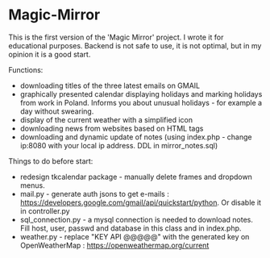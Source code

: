 # Magic-Mirror

This is the first version of the 'Magic Mirror' project. I wrote it for educational purposes. Backend is not safe to use, it is not optimal, but in my opinion it is a good start.

Functions: 
- downloading titles of the three latest emails on GMAIL
- graphically presented calendar displaying holidays and marking holidays from work in Poland. Informs you about unusual holidays - for example a day without swearing.
- display of the current weather with a simplified icon
- downloading news from websites based on HTML tags
- downloading and dynamic update of notes (using index.php - change ip:8080 with your local ip address. DDL in mirror_notes.sql)



Things to do before start:
- redesign tkcalendar package - manually delete frames and dropdown menus.
- mail.py - generate auth jsons to get e-mails : https://developers.google.com/gmail/api/quickstart/python. Or disable it in controller.py
- sql_connection.py - a mysql connection is needed to download notes. Fill host, user, passwd and database in this class and in index.php.
- weather.py - replace "KEY API @@@@@" with the generated key on OpenWeatherMap : https://openweathermap.org/current 

